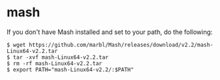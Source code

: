 # mash

If you don't have Mash installed and set to your path, do the following:

```
$ wget https://github.com/marbl/Mash/releases/download/v2.2/mash-Linux64-v2.2.tar
$ tar -xvf mash-Linux64-v2.2.tar
$ rm -rf mash-Linux64-v2.2.tar
$ export PATH="mash-Linux64-v2.2/:$PATH"
